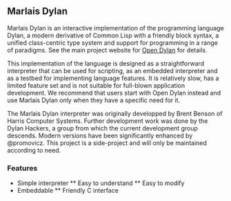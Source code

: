 ## Marlais Dylan

Marlais Dylan is an interactive implementation of the programming language Dylan, a modern derivative of Common Lisp with a friendly block syntax, a unified class-centric type system and support for programming in a range of paradigms. See the main project website for [Open Dylan](https://www.opendylan.org/) for details.

This implementation of the language is designed as a straightforward interpreter that can be used for scripting, as an embedded interpreter and as a testbed for implementing language features. It is relatively slow, has a limited feature set and is not suitable for full-blown application development. We recommend that users start with Open Dylan instead and use Marlais Dylan only when they have a specific need for it.

The Marlais Dylan interpreter was originally developped by Brent Benson of Harris Computer Systems. Further development work was done by the Dylan Hackers, a group from which the current development group descends. Modern versions have been significantly enhanced by @promovicz. This project is a side-project and will only be maintained according to need.

### Features

* Simple interpreter
** Easy to understand
** Easy to modify
* Embeddable
** Friendly C interface
